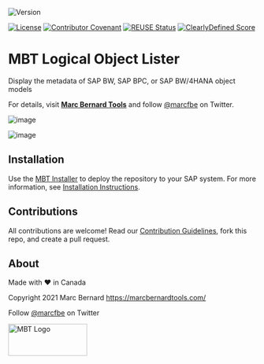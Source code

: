 ![Version](https://img.shields.io/endpoint?url=https%3A%2F%2Fshield.abap.space%2Fversion-shield-json%2Fgithub%2FMarc-Bernard-Tools%2FMBT-Logical-Object-Lister%2Fsrc%2F%2523mbtools%2523cl_tool_bw_lol.clas.abap&label=Version&color=blue)

[![License](https://img.shields.io/github/license/Marc-Bernard-Tools/MBT-Logical-Object-Lister?label=License&color=green)](LICENSE)
[![Contributor Covenant](https://img.shields.io/badge/Contributor%20Covenant-2.1-4baaaa.svg?color=green)](CODE_OF_CONDUCT.md)
[![REUSE Status](https://api.reuse.software/badge/github.com/Marc-Bernard-Tools/MBT-Logical-Object-Lister)](https://api.reuse.software/info/github.com/Marc-Bernard-Tools/MBT-Logical-Object-Lister)
[![ClearlyDefined Score](https://img.shields.io/clearlydefined/score/git/github/marc-bernard-tools/MBT-Logical-Object-Lister/5ef5948434ead41e2821b3e46ab37dd31ab5fe12?label=ClearlyDefined%20Score)](https://clearlydefined.io/definitions/git/github/marc-bernard-tools/MBT-Logical-Object-Lister/5ef5948434ead41e2821b3e46ab37dd31ab5fe12)

# MBT Logical Object Lister

Display the metadata of SAP BW, SAP BPC, or SAP BW/4HANA object models

For details, visit **[Marc Bernard Tools](https://marcbernardtools.com/downloads/mbt-logical-object-lister)** and follow [@marcfbe](https://twitter.com/marcfbe) on Twitter.

![image](https://user-images.githubusercontent.com/59966492/146286439-2b909af3-f285-4ba9-a37f-5d22390ba638.png)

![image](https://user-images.githubusercontent.com/59966492/146286499-c1b02ef8-1783-497e-b03e-3d68546cdbc3.png)

## Installation

Use the [MBT Installer](https://marcbernardtools.com/downloads/mbt-installer/) to deploy the repository to your SAP system. For more information, see 
[Installation Instructions](https://marcbernardtools.com/docs/marc-bernard-tools/installation/).

## Contributions

All contributions are welcome! Read our [Contribution Guidelines](CONTRIBUTING.md), fork this repo, and create a pull request.

## About

Made with :heart: in Canada

Copyright 2021 Marc Bernard <https://marcbernardtools.com/>

Follow [@marcfbe](https://twitter.com/marcfbe) on Twitter

<p><a href="https://marcbernardtools.com/"><img width="160" height="65" src="https://marcbernardtools.com/info/MBT_Logo_640x250_on_Gray.png" alt="MBT Logo"></a></p>

